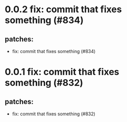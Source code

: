 # 0.0.2 fix: commit that fixes something (#834)

## patches:
* fix: commit that fixes something (#834)

# 0.0.1 fix: commit that fixes something (#832)

## patches:
* fix: commit that fixes something (#832)

